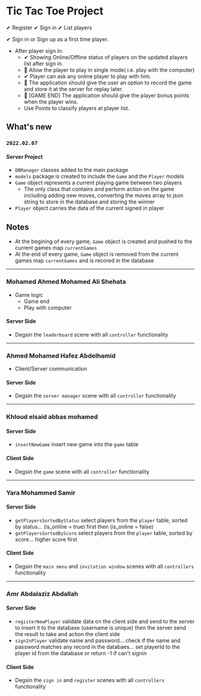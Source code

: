 # Tic Tac Toe Project

✔ Register
✔ Sign in
✔ List players


✔ Sign in or Sign up as a first time player.
- After player sign in:
    - ✔ Showing Online/Offline status of players on the updated
players list after sign in.
    - 📌 Allow the player to play in single mode( i.e. play with the
    computer)
    - ✔ Player can ask any online player to play with him.
    - 📌 The application should give the user an option to record the game
    and store it at the server for replay later.
    - 📌 [GAME END] The application should give the player bonus points when the
    player wins.
    - Use Points to classify players at player list.


## What's new

### `2022.02.07`

#### Server Project

- `DBManager` classes added to the main package
- `models` package is created to include the `Game` and the `Player` models
- `Game` object represents a current playing game between two players
  - The only class that contains and perform action on the game including adding new moves, converting the moves array to json string to store in the database and storing the winner
- `Player` object carries the data of the current signed in player

## Notes

- At the begining of every game, `Game` object is created and pushed to the current games map `currentGames`
- At the end of every game, `Game` object is removed from the current games map `currentGames` and is recored in the database

---

### Mohamed Ahmed Mohamed Ali Shehata

- Game logic
  - Game end
  - Play with computer

#### Server Side

- Degsin the `leaderboard` scene with all `controller` functionality

---

### Ahmed Mohamed Hafez Abdelhamid

- Client/Server communication

#### Server Side

- Degsin the `server manager` scene with all `controller` functionality

---

### Khloud elsaid abbas mohamed

#### Server Side

- `insertNewGame` insert new game into the `game` table

#### Client Side

- Degsin the `game` scene with all `controller` functionality

---

### Yara Mohammed Samir

#### Server Side

- `getPlayersSortedByStatus` select players from the `player` table, sorted by status... (is_online = true) first then (is_online = false)
- `getPlayersSortedByScore` select players from the `player` table, sorted by score... higher score first

#### Client Side

- Degsin the `main menu` and `invitation window` scenes with all `controllers` functionality

---

### Amr Abdalaziz Abdallah

#### Server Side

- `registerNewPlayer` validate data on the client side and send to the server to insert it to the database (username is unique) then the server send the result to take and action the client side
- `signInPlayer` validate name and password... check if the name and password matches any record in the databaes... set playerId to the player id from the database or return -1 if can't signin

#### Client Side

- Degsin the `sign in` and `register` scenes with all `controllers` functionality
